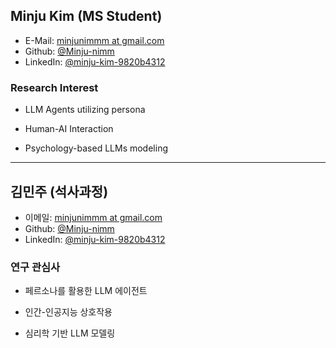 ## Minju Kim (MS Student)

- E-Mail: [minjunimmm at gmail.com](mailto:minjunimmm_at_gmail.com)
- Github: [@Minju-nimm](https://github.com/Minju-nimm)
- LinkedIn: [@minju-kim-9820b4312](www.linkedin.com/in/minju-kim-9820b4312)

### Research Interest

- LLM Agents utilizing persona

- Human-AI Interaction

- Psychology-based LLMs modeling

---
## 김민주 (석사과정)

- 이메일: [minjunimmm at gmail.com](mailto:minjunimmm_at_gmail.com)
- Github: [@Minju-nimm](https://github.com/Minju-nimm)
- LinkedIn: [@minju-kim-9820b4312](www.linkedin.com/in/minju-kim-9820b4312)

### **연구 관심사**

- 페르소나를 활용한 LLM 에이전트

- 인간-인공지능 상호작용

- 심리학 기반 LLM 모델링
